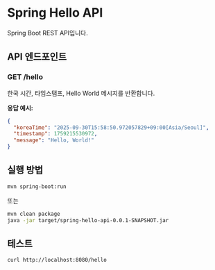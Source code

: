 # Spring Hello API

Spring Boot REST API입니다.

## API 엔드포인트

### GET /hello
한국 시간, 타임스탬프, Hello World 메시지를 반환합니다.

**응답 예시:**
```json
{
  "koreaTime": "2025-09-30T15:58:50.972057829+09:00[Asia/Seoul]",
  "timestamp": 1759215530972,
  "message": "Hello, World!"
}
```

## 실행 방법

```bash
mvn spring-boot:run
```

또는

```bash
mvn clean package
java -jar target/spring-hello-api-0.0.1-SNAPSHOT.jar
```

## 테스트

```bash
curl http://localhost:8080/hello
```
